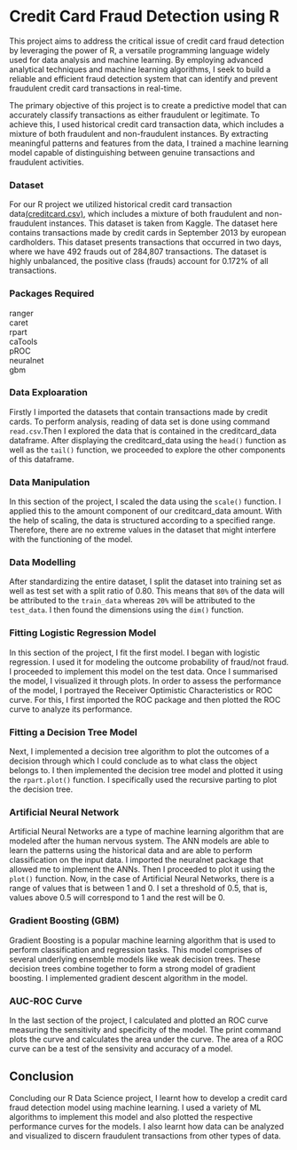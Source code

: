 # Credit Card Fraud Detection using R
This project aims to address the critical issue of credit card fraud detection by leveraging the power of R, a versatile programming language widely used for data analysis and machine learning. By employing advanced analytical techniques and machine learning algorithms, I seek to build a reliable and efficient fraud detection system that can identify and prevent fraudulent credit card transactions in real-time.

The primary objective of this project is to create a predictive model that can accurately classify transactions as either fraudulent or legitimate. To achieve this, I used historical credit card transaction data, which includes a mixture of both fraudulent and non-fraudulent instances. By extracting meaningful patterns and features from the data, I trained a machine learning model capable of distinguishing between genuine transactions and fraudulent activities.
### Dataset
For our R project we utilized historical credit card transaction data[(creditcard.csv)](https://www.kaggle.com/datasets/mlg-ulb/creditcardfraud/data?select=creditcard.csv), which includes a mixture of both fraudulent and non-fraudulent instances. This dataset is taken from Kaggle.
The dataset here contains transactions made by credit cards in September 2013 by european cardholders. This dataset presents transactions that occurred in two days, where we have 492 frauds out of 284,807 transactions. The dataset is highly unbalanced, the positive class (frauds) account for 0.172% of all transactions.
### Packages Required
ranger<br/>
caret<br/>
rpart<br/>
caTools<br/>
pROC<br/>
neuralnet<br/>
gbm<br/>
### Data Exploaration
Firstly I imported the datasets that contain transactions made by credit cards. To perform analysis, reading of data set is done using command ```read.csv```.Then I explored the data that is contained in the creditcard_data dataframe. After displaying the creditcard_data using the ```head()``` function as well as the ```tail()``` function, we proceeded to explore the other components of this dataframe.
### Data Manipulation
In this section of the project, I scaled the data using the ```scale()``` function. I applied this to the amount component of our creditcard_data amount. With the help of scaling, the data is structured according to a specified range. Therefore, there are no extreme values in the dataset that might interfere with the functioning of the model.
### Data Modelling
After standardizing the entire dataset, I split the dataset into training set as well as test set with a split ratio of 0.80. This means that ```80%``` of the data will be attributed to the ```train_data``` whereas ```20%``` will be attributed to the ```test_data```. I then found the dimensions using the ```dim()``` function.
### Fitting Logistic Regression Model
In this section of the project, I fit the first model. I began with logistic regression. I used it for modeling the outcome probability of fraud/not fraud. I proceeded to implement this model on the test data. Once I summarised the model, I visualized it through plots. In order to assess the performance of the model, I portrayed the Receiver Optimistic Characteristics or ROC curve. For this, I first imported the ROC package and then plotted the ROC curve to analyze its performance.
### Fitting a Decision Tree Model
Next, I implemented a decision tree algorithm to plot the outcomes of a decision through which I could conclude as to what class the object belongs to. I then implemented the decision tree model and plotted it using the ```rpart.plot()``` function. I specifically used the recursive parting to plot the decision tree.
### Artificial Neural Network
Artificial Neural Networks are a type of machine learning algorithm that are modeled after the human nervous system. The ANN models are able to learn the patterns using the historical data and are able to perform classification on the input data. I imported the neuralnet package that allowed me to implement the ANNs. Then I proceeded to plot it using the ```plot()``` function. Now, in the case of Artificial Neural Networks, there is a range of values that is between 1 and 0. I set a threshold of 0.5, that is, values above 0.5 will correspond to 1 and the rest will be 0.
### Gradient Boosting (GBM)
Gradient Boosting is a popular machine learning algorithm that is used to perform classification and regression tasks. This model comprises of several underlying ensemble models like weak decision trees. These decision trees combine together to form a strong model of gradient boosting. I implemented gradient descent algorithm in the model.
### AUC-ROC Curve
In the last section of the project, I calculated and plotted an ROC curve measuring the sensitivity and specificity of the model. The print command plots the curve and calculates the area under the curve. The area of a ROC curve can be a test of the sensivity and accuracy of a model.
## Conclusion
Concluding our R Data Science project, I learnt how to develop a credit card fraud detection model using machine learning. I used a variety of ML algorithms to implement this model and also plotted the respective performance curves for the models. I also learnt how data can be analyzed and visualized to discern fraudulent transactions from other types of data.
